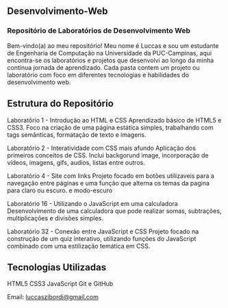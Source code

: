 
## Desenvolvimento-Web ##

### Repositório de Laboratórios de Desenvolvimento Web ###
Bem-vindo(a) ao meu repositório! Meu nome é Luccas e sou um estudante de Engenharia de Computação na Universidade da PUC-Campinas, aqui encontra-se os laboratórios e projetos que desenvolvi ao longo da minha contínua jornada de aprendizado. Cada pasta contem um projeto ou laboratório com foco em diferentes tecnologias e habilidades do desenvolvimento web.

## Estrutura do Repositório ##
Laboratório 1 - Introdução ao HTML e CSS
Aprendizado básico de HTML5 e CSS3. Foco na criação de uma página estática simples, trabalhando com tags semânticas, formatação de texto e imagens.

Laboratório 2 - Interatividade com CSS mais afundo
Aplicação dos primeiros conceitos de CSS. Inclui backgorund image, incorporação de vídeos, imagens, gifs, audios,
listas entre outros.

Laboratório 4 - Site com links
Projeto focado em botões utilizaveis para a navegação entre páginas e uma função que alterna os temas da pagina para claro ou escuro.
e modo-escuro

Laboratório 16 - Utilizando o JavaScript em uma calculadora
Desenvolvimento de uma calculadora que pode realizar somas, subtrações, multiplicações e divisões simples.

Laboratório 32 - Conexão entre JavaScript e CSS 
Projeto focado na construção de um quiz interativo, utilizando funções do JavaScript combinado com uma estilização temática em CSS.



## Tecnologias Utilizadas ##
HTML5
CSS3 
JavaScript 
Git e GitHub

Email: luccaszibordi@gmail.com
